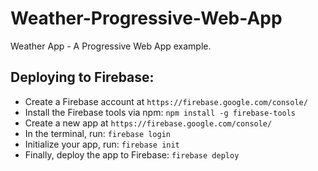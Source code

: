 # Weather-Progressive-Web-App
Weather App - A Progressive Web App example.


## Deploying to Firebase:
* Create a Firebase account at `https://firebase.google.com/console/`
* Install the Firebase tools via npm: 
```npm install -g firebase-tools```
* Create a new app at `https://firebase.google.com/console/`
* In the terminal, run: `firebase login`
* Initialize your app, run: `firebase init`
* Finally, deploy the app to Firebase: `firebase deploy`
